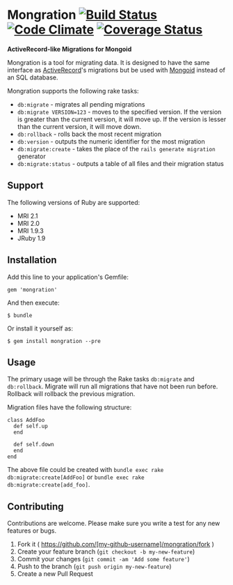 # Mongration [![Build Status](https://travis-ci.org/kcdragon/mongration.svg?branch=master)](https://travis-ci.org/kcdragon/mongration) [![Code Climate](https://codeclimate.com/github/kcdragon/mongration/badges/gpa.svg)](https://codeclimate.com/github/kcdragon/mongration) [![Coverage Status](https://coveralls.io/repos/kcdragon/mongration/badge.png)](https://coveralls.io/r/kcdragon/mongration)

**ActiveRecord-like Migrations for Mongoid**

Mongration is a tool for migrating data. It is designed to have the same interface as [ActiveRecord](https://github.com/rails/rails/tree/master/activerecord)'s migrations but be used with [Mongoid](https://github.com/mongoid/mongoid) instead of an SQL database.

Mongration supports the following rake tasks:
* `db:migrate` - migrates all pending migrations
* `db:migrate VERSION=123` - moves to the specified version. If the version is greater than the current version, it will move up. If the version is lesser than the current version, it will move down.
* `db:rollback` - rolls back the most recent migration
* `db:version` - outputs the numeric identifier for the most migration
* `db:migrate:create` - takes the place of the `rails generate migration` generator
* `db:migrate:status` - outputs a table of all files and their migration status

## Support

The following versions of Ruby are supported:

* MRI 2.1
* MRI 2.0
* MRI 1.9.3
* JRuby 1.9

## Installation

Add this line to your application's Gemfile:

    gem 'mongration'

And then execute:

    $ bundle

Or install it yourself as:

    $ gem install mongration --pre

## Usage

The primary usage will be through the Rake tasks `db:migrate` and `db:rollback`. Migrate will run all migrations that have not been run before. Rollback will rollback the previous migration.

Migration files have the following structure:

    class AddFoo
      def self.up
      end

      def self.down
      end
    end

The above file could be created with `bundle exec rake db:migrate:create[AddFoo]` or `bundle exec rake db:migrate:create[add_foo]`.

## Contributing

Contributions are welcome. Please make sure you write a test for any new features or bugs.

1. Fork it ( https://github.com/[my-github-username]/mongration/fork )
2. Create your feature branch (`git checkout -b my-new-feature`)
3. Commit your changes (`git commit -am 'Add some feature'`)
4. Push to the branch (`git push origin my-new-feature`)
5. Create a new Pull Request
